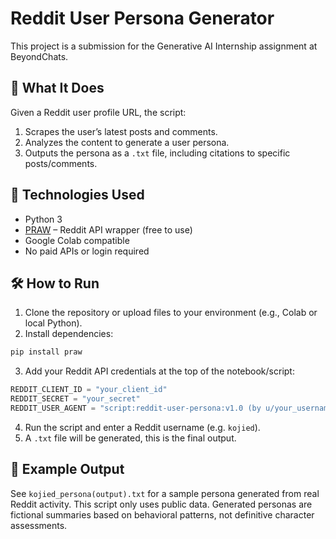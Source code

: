 # Reddit User Persona Generator

This project is a submission for the Generative AI Internship assignment at BeyondChats.

## 🧠 What It Does

Given a Reddit user profile URL, the script:
1. Scrapes the user’s latest posts and comments.
2. Analyzes the content to generate a user persona.
3. Outputs the persona as a `.txt` file, including citations to specific posts/comments.

## 🚀 Technologies Used

- Python 3
- [PRAW](https://praw.readthedocs.io/) – Reddit API wrapper (free to use)
- Google Colab compatible
- No paid APIs or login required

## 🛠️ How to Run

1. Clone the repository or upload files to your environment (e.g., Colab or local Python).
2. Install dependencies:
```bash
pip install praw
```
3. Add your Reddit API credentials at the top of the notebook/script:
```python
REDDIT_CLIENT_ID = "your_client_id"
REDDIT_SECRET = "your_secret"
REDDIT_USER_AGENT = "script:reddit-user-persona:v1.0 (by u/your_username)"
```
4. Run the script and enter a Reddit username (e.g. `kojied`).
5. A `.txt` file will be generated, this is the final output.


## 📄 Example Output

See `kojied_persona(output).txt` for a sample persona generated from real Reddit activity.
This script only uses public data. Generated personas are fictional summaries based on behavioral patterns, not definitive character assessments.
